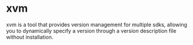 # xvm
xvm is a tool that provides version management for multiple sdks, allowing you to dynamically specify a version through a version description file without installation.
